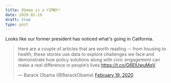 ```yaml
---
title: Obama is a YIMBY!
date: 2020-02-19
draft: true
type: post
---
```


Looks like our former president has noticed what's going in California.

<blockquote class="twitter-tweet"><p lang="en" dir="ltr">Here are a couple of articles that are worth reading -- from housing to health, these stories use data to explore challenges we face and demonstrate how policy solutions along with civic engagement can make a real difference in people’s lives.<a href="https://t.co/G6EIUwuMqV">https://t.co/G6EIUwuMqV</a></p>&mdash; Barack Obama (@BarackObama) <a href="https://twitter.com/BarackObama/status/1229931441624145920?ref_src=twsrc%5Etfw">February 19, 2020</a></blockquote> <script async src="https://platform.twitter.com/widgets.js" charset="utf-8"></script>


